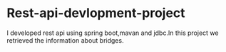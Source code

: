 # Rest-api-devlopment-project
I developed rest api using spring boot,mavan and jdbc.In this project we retrieved the information about bridges.
